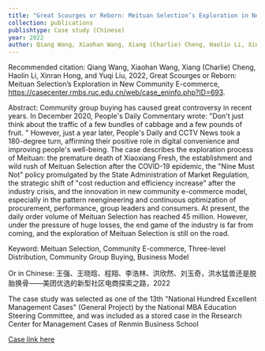 ```yaml
---
title: "Great Scourges or Reborn: Meituan Selection’s Exploration in New Community E-commerce"
collection: publications
publishtype: Case study (Chinese)
year: 2022
author: Qiang Wang, Xiaohan Wang, Xiang (Charlie) Cheng, Haolin Li, Xinran Hong, and Yuqi Liu
---
```


Recommended citation: Qiang Wang, Xiaohan Wang, Xiang (Charlie) Cheng, Haolin Li, Xinran Hong, and Yuqi Liu, 2022, Great Scourges or Reborn: Meituan Selection’s Exploration in New Community E-commerce, https://casecenter.rmbs.ruc.edu.cn/web/case_eninfo.php?ID=693.

Abstract: Community group buying has caused great controversy in recent years. In December 2020, People's Daily Commentary wrote: "Don't just think about the traffic of a few bundles of cabbage and a few pounds of fruit. " However, just a year later, People's Daily and CCTV News took a 180-degree turn, affirming their positive role in digital convenience and improving people's well-being. The case describes the exploration process of Meituan: the premature death of Xiaoxiang Fresh, the establishment and wild rush of Meituan Selection after the COVID-19 epidemic, the "Nine Must Not" policy promulgated by the State Administration of Market Regulation, the strategic shift of "cost reduction and efficiency increase" after the industry crisis, and the innovation in new community e-commerce model, especially in the pattern reengineering and continuous optimization of procurement, performance, group leaders and consumers. At present, the daily order volume of Meituan Selection has reached 45 million. However, under the pressure of huge losses, the end game of the industry is far from coming, and the exploration of Meituan Selection is still on the road.

Keyword: Meituan Selection, Community E-commerce, Three-level Distribution, Community Group Buying, Business Model

Or in Chinese: 王强、王晓晗、程翔、李浩林、洪欣然、刘玉奇，洪水猛兽还是脱胎换骨——美团优选的新型社区电商探索之路，2022

The case study was selected as one of the 13th "National Hundred Excellent Management Cases" (General Project) by the National MBA Education Steering Committee, and was included as a stored case in the Research Center for Management Cases of Renmin Business School

[Case link here](https://casecenter.rmbs.ruc.edu.cn/web/case_eninfo.php?ID=693)



<!--
permalink: /publication/2009-10-01-paper-title-number-1
excerpt: 'This paper is about the number 1. The number 2 is left for future work.'
venue: 'Journal 1'
paperurl: 'http://academicpages.github.io/files/paper1.pdf'
citation: 'Your Name, You. (2009). &quot;Paper Title Number 1.&quot; <i>Journal 1</i>. 1(1).' 
[Download paper here](http://academicpages.github.io/files/paper1.pdf)
-->
